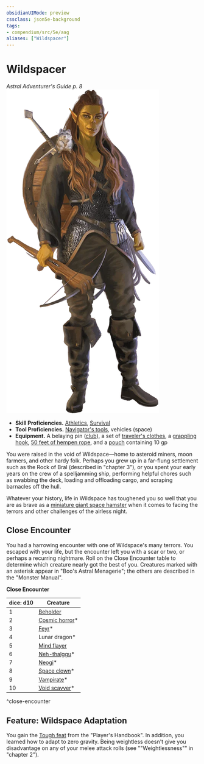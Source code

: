 ```yaml
---
obsidianUIMode: preview
cssclass: json5e-background
tags:
- compendium/src/5e/aag
aliases: ["Wildspacer"]
---
```

# Wildspacer
*Astral Adventurer's Guide p. 8*  
![Githyanki Wildspacer](../../assets/img/wildspacer.webp)  

- **Skill Proficiencies.** [Athletics](../../Rules%20&%20Options/5e%20Rules/skills.md##Athletics), [Survival](../../Rules%20&%20Options/5e%20Rules/skills.md##Survival)  
- **Tool Proficiencies.** [Navigator's tools](navigators-tools.md#), vehicles (space)  
- **Equipment.** A belaying pin ([club](club.md#)), a set of [traveler's clothes](travelers-clothes.md#), a [grappling hook](grappling-hook.md#), [50 feet of hempen rope](hempen-rope-50-feet.md#), and a [pouch](pouch.md#) containing 10 gp  

You were raised in the void of Wildspace—home to asteroid miners, moon farmers, and other hardy folk. Perhaps you grew up in a far-flung settlement such as the Rock of Bral (described in "chapter 3"), or you spent your early years on the crew of a spelljamming ship, performing helpful chores such as swabbing the deck, loading and offloading cargo, and scraping barnacles off the hull.

Whatever your history, life in Wildspace has toughened you so well that you are as brave as a [miniature giant space hamster](space-hamster-bam.md#) when it comes to facing the terrors and other challenges of the airless night.

## Close Encounter

You had a harrowing encounter with one of Wildspace's many terrors. You escaped with your life, but the encounter left you with a scar or two, or perhaps a recurring nightmare. Roll on the Close Encounter table to determine which creature nearly got the best of you. Creatures marked with an asterisk appear in "Boo's Astral Menagerie"; the others are described in the "Monster Manual".

**Close Encounter**

| dice: d10 | Creature |
|-----------|----------|
| 1 | [Beholder](beholder.md#) |
| 2 | [Cosmic horror](cosmic-horror-bam.md#)* |
| 3 | [Feyr](feyr-bam.md#)* |
| 4 | Lunar dragon* |
| 5 | [Mind flayer](mind-flayer.md#) |
| 6 | [Neh-thalggu](neh-thalggu-bam.md#)* |
| 7 | [Neogi](neogi-mpmm.md#)* |
| 8 | [Space clown](space-clown-bam.md#)* |
| 9 | [Vampirate](vampirate-bam.md#)* |
| 10 | [Void scavver](void-scavver-bam.md#)* |
^close-encounter

## Feature: Wildspace Adaptation

You gain the [Tough feat](../feats/tough.md#) from the "Player's Handbook". In addition, you learned how to adapt to zero gravity. Being weightless doesn't give you disadvantage on any of your melee attack rolls (see ""Weightlessness"" in "chapter 2").